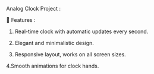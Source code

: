 Analog Clock Project :


📌 Features : 

1. Real-time clock with automatic updates every second.

2. Elegant and minimalistic design.

3. Responsive layout, works on all screen sizes.

4.Smooth animations for clock hands.
